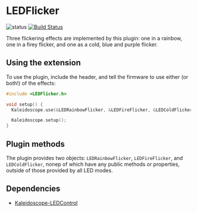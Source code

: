 # LEDFlicker

![status][st:stable] [![Build Status][travis:image]][travis:status]

 [travis:image]: https://travis-ci.org/keyboardio/LEDFlickers.svg?branch=master
 [travis:status]: https://travis-ci.org/keyboardio/LEDFlickers

 [st:stable]: https://img.shields.io/badge/stable-✔-black.svg?style=flat&colorA=44cc11&colorB=494e52
 [st:broken]: https://img.shields.io/badge/broken-X-black.svg?style=flat&colorA=e05d44&colorB=494e52
 [st:experimental]: https://img.shields.io/badge/experimental----black.svg?style=flat&colorA=dfb317&colorB=494e52

Three flickering effects are implemented by this plugin: one in a
rainbow, one in a firey flicker, and one as a cold, blue and purple
flicker.

## Using the extension

To use the plugin, include the header, and tell the firmware to use either (or
both!) of the effects:

```c++
#include <LEDFlicker.h>

void setup() {
  Kaleidoscope.use(&LEDRainbowFlicker, &LEDFireFlicker, &LEDColdFlicker);

  Kaleidoscope.setup();
}
```

## Plugin methods

The plugin provides two objects: `LEDRainbowFlicker`,
`LEDFireFlicker`, and `LEDColdFlicker`, nonep of which have any public
methods or properties, outside of those provided by all LED modes.

## Dependencies

* [Kaleidoscope-LEDControl](https://github.com/keyboardio/Kaleidoscope-LEDControl)
